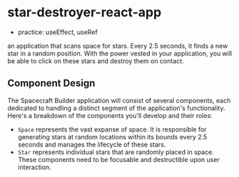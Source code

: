 # star-destroyer-react-app
- practice: useEffect, useRef

an application that scans space for stars. Every 2.5 seconds, it finds a new star in a random position. With the power vested in your application, you will be able to click on these stars and destroy them on contact.

## Component Design
The Spacecraft Builder application will consist of several components, each dedicated to handling a distinct segment of the application's functionality. Here's a breakdown of the components you'll develop and their roles:

- `Space` represents the vast expanse of space. It is responsible for generating stars at random locations within its bounds every 2.5 seconds and manages the lifecycle of these stars.
- `Star` represents individual stars that are randomly placed in space. These components need to be focusable and destructible upon user interaction.